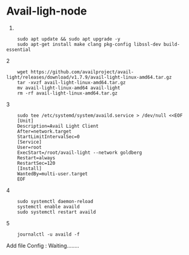 # Avail-ligh-node

1.

        sudo apt update && sudo apt upgrade -y
        sudo apt-get install make clang pkg-config libssl-dev build-essential

2 

        wget https://github.com/availproject/avail-light/releases/download/v1.7.9/avail-light-linux-amd64.tar.gz
        tar -xvzf avail-light-linux-amd64.tar.gz
        mv avail-light-linux-amd64 avail-light
        rm -rf avail-light-linux-amd64.tar.gz

3 

        sudo tee /etc/systemd/system/availd.service > /dev/null <<EOF
        [Unit]
        Description=Avail Light Client
        After=network.target
        StartLimitIntervalSec=0
        [Service]
        User=root
        ExecStart=/root/avail-light --network goldberg
        Restart=always
        RestartSec=120
        [Install]
        WantedBy=multi-user.target
        EOF

4  

        sudo systemctl daemon-reload
        systemctl enable availd
        sudo systemctl restart availd

5 

        journalctl -u availd -f

         
Add file Config : Waiting........

